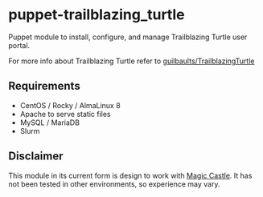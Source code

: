 # puppet-trailblazing_turtle

Puppet module to install, configure, and manage Trailblazing Turtle user portal.

For more info about Trailblazing Turtle refer to [guilbaults/TrailblazingTurtle](https://github.com/guilbaults/trailblazingturtle)

## Requirements

- CentOS /  Rocky / AlmaLinux 8
- Apache to serve static files
- MySQL / MariaDB
- Slurm

## Disclaimer

This module in its current form is design to work with [Magic Castle](https://www.github.com/ComputeCanada/magic_castle).
It has not been tested in other environments, so experience may vary.
